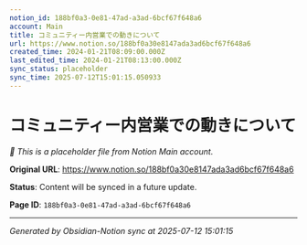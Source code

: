 ```yaml
---
notion_id: 188bf0a3-0e81-47ad-a3ad-6bcf67f648a6
account: Main
title: コミュニティー内営業での動きについて
url: https://www.notion.so/188bf0a30e8147ada3ad6bcf67f648a6
created_time: 2024-01-21T08:09:00.000Z
last_edited_time: 2024-01-21T08:13:00.000Z
sync_status: placeholder
sync_time: 2025-07-12T15:01:15.050933
---
```


# コミュニティー内営業での動きについて

*🔄 This is a placeholder file from Notion Main account.*

**Original URL**: https://www.notion.so/188bf0a30e8147ada3ad6bcf67f648a6

**Status**: Content will be synced in a future update.

**Page ID**: `188bf0a3-0e81-47ad-a3ad-6bcf67f648a6`

---

*Generated by Obsidian-Notion sync at 2025-07-12 15:01:15*
